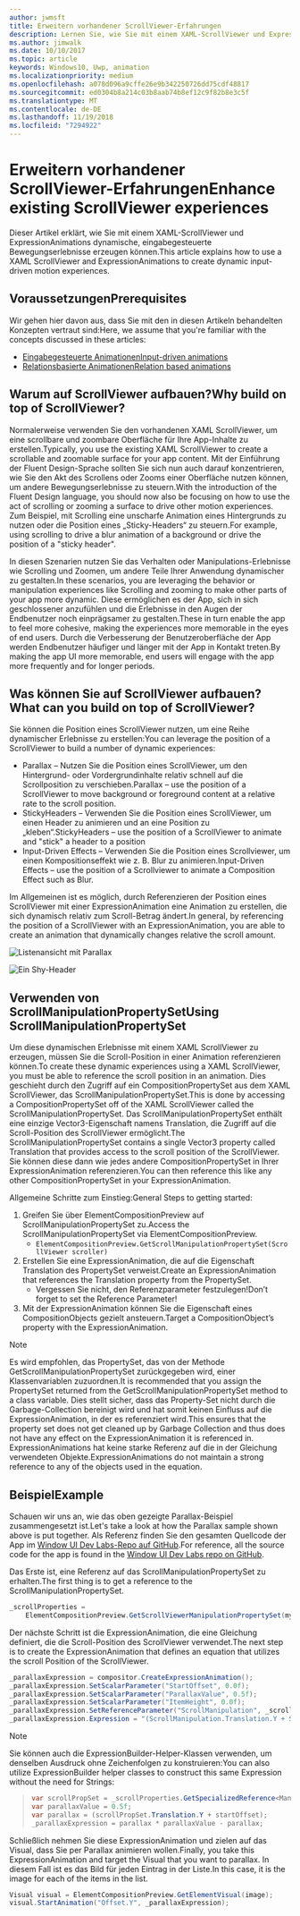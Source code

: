 ```yaml
---
author: jwmsft
title: Erweitern vorhandener ScrollViewer-Erfahrungen
description: Lernen Sie, wie Sie mit einem XAML-ScrollViewer und ExpressionAnimations dynamische, eingabegesteuerte Bewegungserlebnisse erzeugen können.
ms.author: jimwalk
ms.date: 10/10/2017
ms.topic: article
keywords: Windows10, Uwp, animation
ms.localizationpriority: medium
ms.openlocfilehash: a078d096a9cffe26e9b342250726dd75cdf48817
ms.sourcegitcommit: ed0304b8a214c03b8aab74b8ef12c9f82b8e3c5f
ms.translationtype: MT
ms.contentlocale: de-DE
ms.lasthandoff: 11/19/2018
ms.locfileid: "7294922"
---
```

# <a name="enhance-existing-scrollviewer-experiences"></a><span data-ttu-id="43a9d-104">Erweitern vorhandener ScrollViewer-Erfahrungen</span><span class="sxs-lookup"><span data-stu-id="43a9d-104">Enhance existing ScrollViewer experiences</span></span>

<span data-ttu-id="43a9d-105">Dieser Artikel erklärt, wie Sie mit einem XAML-ScrollViewer und ExpressionAnimations dynamische, eingabegesteuerte Bewegungserlebnisse erzeugen können.</span><span class="sxs-lookup"><span data-stu-id="43a9d-105">This article explains how to use a XAML ScrollViewer and ExpressionAnimations to create dynamic input-driven motion experiences.</span></span>

## <a name="prerequisites"></a><span data-ttu-id="43a9d-106">Voraussetzungen</span><span class="sxs-lookup"><span data-stu-id="43a9d-106">Prerequisites</span></span>

<span data-ttu-id="43a9d-107">Wir gehen hier davon aus, dass Sie mit den in diesen Artikeln behandelten Konzepten vertraut sind:</span><span class="sxs-lookup"><span data-stu-id="43a9d-107">Here, we assume that you're familiar with the concepts discussed in these articles:</span></span>

- [<span data-ttu-id="43a9d-108">Eingabegesteuerte Animationen</span><span class="sxs-lookup"><span data-stu-id="43a9d-108">Input-driven animations</span></span>](input-driven-animations.md)
- [<span data-ttu-id="43a9d-109">Relationsbasierte Animationen</span><span class="sxs-lookup"><span data-stu-id="43a9d-109">Relation based animations</span></span>](relation-animations.md)

## <a name="why-build-on-top-of-scrollviewer"></a><span data-ttu-id="43a9d-110">Warum auf ScrollViewer aufbauen?</span><span class="sxs-lookup"><span data-stu-id="43a9d-110">Why build on top of ScrollViewer?</span></span>

<span data-ttu-id="43a9d-111">Normalerweise verwenden Sie den vorhandenen XAML ScrollViewer, um eine scrollbare und zoombare Oberfläche für Ihre App-Inhalte zu erstellen.</span><span class="sxs-lookup"><span data-stu-id="43a9d-111">Typically, you use the existing XAML ScrollViewer to create a scrollable and zoomable surface for your app content.</span></span> <span data-ttu-id="43a9d-112">Mit der Einführung der Fluent Design-Sprache sollten Sie sich nun auch darauf konzentrieren, wie Sie den Akt des Scrollens oder Zooms einer Oberfläche nutzen können, um andere Bewegungserlebnisse zu steuern.</span><span class="sxs-lookup"><span data-stu-id="43a9d-112">With the introduction of the Fluent Design language, you should now also be focusing on how to use the act of scrolling or zooming a surface to drive other motion experiences.</span></span> <span data-ttu-id="43a9d-113">Zum Beispiel, mit Scrolling eine unscharfe Animation eines Hintergrunds zu nutzen oder die Position eines „Sticky-Headers“ zu steuern.</span><span class="sxs-lookup"><span data-stu-id="43a9d-113">For example, using scrolling to drive a blur animation of a background or drive the position of a "sticky header".</span></span>

<span data-ttu-id="43a9d-114">In diesen Szenarien nutzen Sie das Verhalten oder Manipulations-Erlebnisse wie Scrolling und Zoomen, um andere Teile Ihrer Anwendung dynamischer zu gestalten.</span><span class="sxs-lookup"><span data-stu-id="43a9d-114">In these scenarios, you are leveraging the behavior or manipulation experiences like Scrolling and zooming to make other parts of your app more dynamic.</span></span> <span data-ttu-id="43a9d-115">Diese ermöglichen es der App, sich in sich geschlossener anzufühlen und die Erlebnisse in den Augen der Endbenutzer noch einprägsamer zu gestalten.</span><span class="sxs-lookup"><span data-stu-id="43a9d-115">These in turn enable the app to feel more cohesive, making the experiences more memorable in the eyes of end users.</span></span> <span data-ttu-id="43a9d-116">Durch die Verbesserung der Benutzeroberfläche der App werden Endbenutzer häufiger und länger mit der App in Kontakt treten.</span><span class="sxs-lookup"><span data-stu-id="43a9d-116">By making the app UI more memorable, end users will engage with the app more frequently and for longer periods.</span></span>

## <a name="what-can-you-build-on-top-of-scrollviewer"></a><span data-ttu-id="43a9d-117">Was können Sie auf ScrollViewer aufbauen?</span><span class="sxs-lookup"><span data-stu-id="43a9d-117">What can you build on top of ScrollViewer?</span></span>

<span data-ttu-id="43a9d-118">Sie können die Position eines ScrollViewer nutzen, um eine Reihe dynamischer Erlebnisse zu erstellen:</span><span class="sxs-lookup"><span data-stu-id="43a9d-118">You can leverage the position of a ScrollViewer to build a number of dynamic experiences:</span></span>

- <span data-ttu-id="43a9d-119">Parallax – Nutzen Sie die Position eines ScrollViewer, um den Hintergrund- oder Vordergrundinhalte relativ schnell auf die Scrollposition zu verschieben.</span><span class="sxs-lookup"><span data-stu-id="43a9d-119">Parallax – use the position of a ScrollViewer to move background or foreground content at a relative rate to the scroll position.</span></span>
- <span data-ttu-id="43a9d-120">StickyHeaders – Verwenden Sie die Position eines ScrollViewer, um einen Header zu animieren und an eine Position zu „kleben“.</span><span class="sxs-lookup"><span data-stu-id="43a9d-120">StickyHeaders – use the position of a ScrollViewer to animate and "stick" a header to a position</span></span>
- <span data-ttu-id="43a9d-121">Input-Driven Effects – Verwenden Sie die Position eines Scrollviewer, um einen Kompositionseffekt wie z. B. Blur zu animieren.</span><span class="sxs-lookup"><span data-stu-id="43a9d-121">Input-Driven Effects – use the position of a Scrollviewer to animate a Composition Effect such as Blur.</span></span>

<span data-ttu-id="43a9d-122">Im Allgemeinen ist es möglich, durch Referenzieren der Position eines ScrollViewer mit einer ExpressionAnimation eine Animation zu erstellen, die sich dynamisch relativ zum Scroll-Betrag ändert.</span><span class="sxs-lookup"><span data-stu-id="43a9d-122">In general, by referencing the position of a ScrollViewer with an ExpressionAnimation, you are able to create an animation that dynamically changes relative the scroll amount.</span></span>

![Listenansicht mit Parallax](images/animation/parallax.gif)

![Ein Shy-Header](images/animation/shy-header.gif)

## <a name="using-scrollmanipulationpropertyset"></a><span data-ttu-id="43a9d-125">Verwenden von ScrollManipulationPropertySet</span><span class="sxs-lookup"><span data-stu-id="43a9d-125">Using ScrollManipulationPropertySet</span></span>

<span data-ttu-id="43a9d-126">Um diese dynamischen Erlebnisse mit einem XAML ScrollViewer zu erzeugen, müssen Sie die Scroll-Position in einer Animation referenzieren können.</span><span class="sxs-lookup"><span data-stu-id="43a9d-126">To create these dynamic experiences using a XAML ScrollViewer, you must be able to reference the scroll position in an animation.</span></span> <span data-ttu-id="43a9d-127">Dies geschieht durch den Zugriff auf ein CompositionPropertySet aus dem XAML ScrollViewer, das ScrollManipulationPropertySet.</span><span class="sxs-lookup"><span data-stu-id="43a9d-127">This is done by accessing a CompositionPropertySet off of the XAML ScrollViewer called the ScrollManipulationPropertySet.</span></span>
<span data-ttu-id="43a9d-128">Das ScrollManipulationPropertySet enthält eine einzige Vector3-Eigenschaft namens Translation, die Zugriff auf die Scroll-Position des ScrollViewer ermöglicht.</span><span class="sxs-lookup"><span data-stu-id="43a9d-128">The ScrollManipulationPropertySet contains a single Vector3 property called Translation that provides access to the scroll position of the ScrollViewer.</span></span> <span data-ttu-id="43a9d-129">Sie können diese dann wie jedes andere CompositionPropertySet in Ihrer ExpressionAnimation referenzieren.</span><span class="sxs-lookup"><span data-stu-id="43a9d-129">You can then reference this like any other CompositionPropertySet in your ExpressionAnimation.</span></span>

<span data-ttu-id="43a9d-130">Allgemeine Schritte zum Einstieg:</span><span class="sxs-lookup"><span data-stu-id="43a9d-130">General Steps to getting started:</span></span>

1. <span data-ttu-id="43a9d-131">Greifen Sie über ElementCompositionPreview auf ScrollManipulationPropertySet zu.</span><span class="sxs-lookup"><span data-stu-id="43a9d-131">Access the ScrollManipulationPropertySet via ElementCompositionPreview.</span></span>
    - `ElementCompositionPreview.GetScrollManipulationPropertySet(ScrollViewer scroller)`
1. <span data-ttu-id="43a9d-132">Erstellen Sie eine ExpressionAnimation, die auf die Eigenschaft Translation des PropertySet verweist.</span><span class="sxs-lookup"><span data-stu-id="43a9d-132">Create an ExpressionAnimation that references the Translation property from the PropertySet.</span></span>
    - <span data-ttu-id="43a9d-133">Vergessen Sie nicht, den Referenzparameter festzulegen!</span><span class="sxs-lookup"><span data-stu-id="43a9d-133">Don’t forget to set the Reference Parameter!</span></span>
1. <span data-ttu-id="43a9d-134">Mit der ExpressionAnimation können Sie die Eigenschaft eines CompositionObjects gezielt ansteuern.</span><span class="sxs-lookup"><span data-stu-id="43a9d-134">Target a CompositionObject’s property with the ExpressionAnimation.</span></span>

> [!NOTE]
> <span data-ttu-id="43a9d-135">Es wird empfohlen, das PropertySet, das von der Methode GetScrollManipulationPropertySet zurückgegeben wird, einer Klassenvariablen zuzuordnen.</span><span class="sxs-lookup"><span data-stu-id="43a9d-135">It is recommended that you assign the PropertySet returned from the GetScrollManipulationPropertySet method to a class variable.</span></span> <span data-ttu-id="43a9d-136">Dies stellt sicher, dass das Property-Set nicht durch die Garbage-Collection bereinigt wird und hat somit keinen Einfluss auf die ExpressionAnimation, in der es referenziert wird.</span><span class="sxs-lookup"><span data-stu-id="43a9d-136">This ensures that the property set does not get cleaned up by Garbage Collection and thus does not have any effect on the ExpressionAnimation it is referenced in.</span></span> <span data-ttu-id="43a9d-137">ExpressionAnimations hat keine starke Referenz auf die in der Gleichung verwendeten Objekte.</span><span class="sxs-lookup"><span data-stu-id="43a9d-137">ExpressionAnimations do not maintain a strong reference to any of the objects used in the equation.</span></span>

## <a name="example"></a><span data-ttu-id="43a9d-138">Beispiel</span><span class="sxs-lookup"><span data-stu-id="43a9d-138">Example</span></span>

<span data-ttu-id="43a9d-139">Schauen wir uns an, wie das oben gezeigte Parallax-Beispiel zusammengesetzt ist.</span><span class="sxs-lookup"><span data-stu-id="43a9d-139">Let's take a look at how the Parallax sample shown above is put together.</span></span> <span data-ttu-id="43a9d-140">Als Referenz finden Sie den gesamten Quellcode der App im [Window UI Dev Labs-Repo auf GitHub](https://github.com/Microsoft/WindowsUIDevLabs).</span><span class="sxs-lookup"><span data-stu-id="43a9d-140">For reference, all the source code for the app is found in the [Window UI Dev Labs repo on GitHub](https://github.com/Microsoft/WindowsUIDevLabs).</span></span>

<span data-ttu-id="43a9d-141">Das Erste ist, eine Referenz auf das ScrollManipulationPropertySet zu erhalten.</span><span class="sxs-lookup"><span data-stu-id="43a9d-141">The first thing is to get a reference to the ScrollManipulationPropertySet.</span></span>

```csharp
_scrollProperties =
    ElementCompositionPreview.GetScrollViewerManipulationPropertySet(myScrollViewer);
```

<span data-ttu-id="43a9d-142">Der nächste Schritt ist die ExpressionAnimation, die eine Gleichung definiert, die die Scroll-Position des ScrollViewer verwendet.</span><span class="sxs-lookup"><span data-stu-id="43a9d-142">The next step is to create the ExpressionAnimation that defines an equation that utilizes the scroll Position of the ScrollViewer.</span></span>

```csharp
_parallaxExpression = compositor.CreateExpressionAnimation();
_parallaxExpression.SetScalarParameter("StartOffset", 0.0f);
_parallaxExpression.SetScalarParameter("ParallaxValue", 0.5f);
_parallaxExpression.SetScalarParameter("ItemHeight", 0.0f);
_parallaxExpression.SetReferenceParameter("ScrollManipulation", _scrollProperties);
_parallaxExpression.Expression = "(ScrollManipulation.Translation.Y + StartOffset - (0.5 * ItemHeight)) * ParallaxValue - (ScrollManipulation.Translation.Y + StartOffset - (0.5 * ItemHeight))";
```

> [!NOTE]
> <span data-ttu-id="43a9d-143">Sie können auch die ExpressionBuilder-Helper-Klassen verwenden, um denselben Ausdruck ohne Zeichenfolgen zu konstruieren:</span><span class="sxs-lookup"><span data-stu-id="43a9d-143">You can also utilize ExpressionBuilder helper classes to construct this same Expression without the need for Strings:</span></span>

> ```csharp
> var scrollPropSet = _scrollProperties.GetSpecializedReference<ManipulationPropertySetReferenceNode>();
> var parallaxValue = 0.5f;
> var parallax = (scrollPropSet.Translation.Y + startOffset);
> _parallaxExpression = parallax * parallaxValue - parallax;
> ```

<span data-ttu-id="43a9d-144">Schließlich nehmen Sie diese ExpressionAnimation und zielen auf das Visual, dass Sie per Parallax animieren wollen.</span><span class="sxs-lookup"><span data-stu-id="43a9d-144">Finally, you take this ExpressionAnimation and target the Visual that you want to parallax.</span></span> <span data-ttu-id="43a9d-145">In diesem Fall ist es das Bild für jeden Eintrag in der Liste.</span><span class="sxs-lookup"><span data-stu-id="43a9d-145">In this case, it is the image for each of the items in the list.</span></span>

```csharp
Visual visual = ElementCompositionPreview.GetElementVisual(image);
visual.StartAnimation("Offset.Y", _parallaxExpression);
```